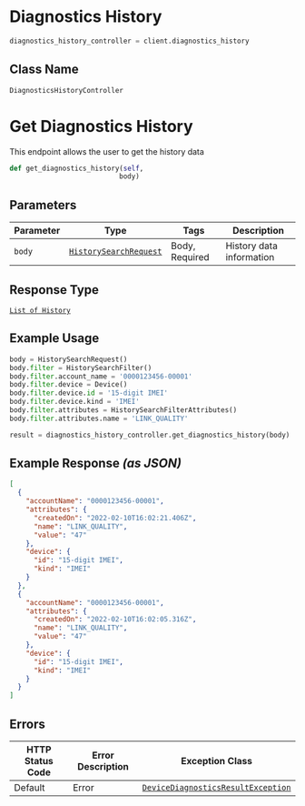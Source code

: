 # Diagnostics History

```python
diagnostics_history_controller = client.diagnostics_history
```

## Class Name

`DiagnosticsHistoryController`


# Get Diagnostics History

This endpoint allows the user to get the history data

```python
def get_diagnostics_history(self,
                           body)
```

## Parameters

| Parameter | Type | Tags | Description |
|  --- | --- | --- | --- |
| `body` | [`HistorySearchRequest`](../../doc/models/history-search-request.md) | Body, Required | History data information |

## Response Type

[`List of History`](../../doc/models/history.md)

## Example Usage

```python
body = HistorySearchRequest()
body.filter = HistorySearchFilter()
body.filter.account_name = '0000123456-00001'
body.filter.device = Device()
body.filter.device.id = '15-digit IMEI'
body.filter.device.kind = 'IMEI'
body.filter.attributes = HistorySearchFilterAttributes()
body.filter.attributes.name = 'LINK_QUALITY'

result = diagnostics_history_controller.get_diagnostics_history(body)
```

## Example Response *(as JSON)*

```json
[
  {
    "accountName": "0000123456-00001",
    "attributes": {
      "createdOn": "2022-02-10T16:02:21.406Z",
      "name": "LINK_QUALITY",
      "value": "47"
    },
    "device": {
      "id": "15-digit IMEI",
      "kind": "IMEI"
    }
  },
  {
    "accountName": "0000123456-00001",
    "attributes": {
      "createdOn": "2022-02-10T16:02:05.316Z",
      "name": "LINK_QUALITY",
      "value": "47"
    },
    "device": {
      "id": "15-digit IMEI",
      "kind": "IMEI"
    }
  }
]
```

## Errors

| HTTP Status Code | Error Description | Exception Class |
|  --- | --- | --- |
| Default | Error | [`DeviceDiagnosticsResultException`](../../doc/models/device-diagnostics-result-exception.md) |

